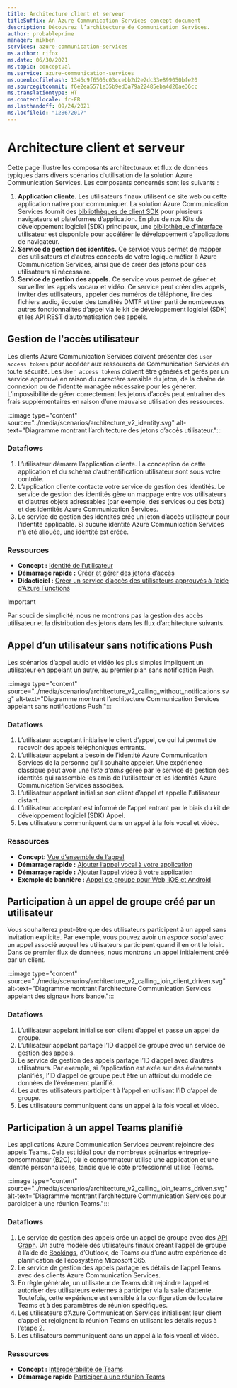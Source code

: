 ```yaml
---
title: Architecture client et serveur
titleSuffix: An Azure Communication Services concept document
description: Découvrez l’architecture de Communication Services.
author: probableprime
manager: mikben
services: azure-communication-services
ms.author: rifox
ms.date: 06/30/2021
ms.topic: conceptual
ms.service: azure-communication-services
ms.openlocfilehash: 1346c9f6505c03ccebb2d2e2dc33e899050bfe20
ms.sourcegitcommit: f6e2ea5571e35b9ed3a79a22485eba4d20ae36cc
ms.translationtype: HT
ms.contentlocale: fr-FR
ms.lasthandoff: 09/24/2021
ms.locfileid: "128672017"
---
```

# <a name="client-and-server-architecture"></a>Architecture client et serveur

Cette page illustre les composants architecturaux et flux de données typiques dans divers scénarios d’utilisation de la solution Azure Communication Services. Les composants concernés sont les suivants :

1. **Application cliente.** Les utilisateurs finaux utilisent ce site web ou cette application native pour communiquer. La solution Azure Communication Services fournit des [bibliothèques de client SDK](sdk-options.md) pour plusieurs navigateurs et plateformes d’application. En plus de nos Kits de développement logiciel (SDK) principaux, une [bibliothèque d’interface utilisateur](https://aka.ms/acsstorybook) est disponible pour accélérer le développement d’applications de navigateur.
1. **Service de gestion des identités.**  Ce service vous permet de mapper des utilisateurs et d’autres concepts de votre logique métier à Azure Communication Services, ainsi que de créer des jetons pour ces utilisateurs si nécessaire.
1. **Service de gestion des appels.**  Ce service vous permet de gérer et surveiller les appels vocaux et vidéo.  Ce service peut créer des appels, inviter des utilisateurs, appeler des numéros de téléphone, lire des fichiers audio, écouter des tonalités DMTF et tirer parti de nombreuses autres fonctionnalités d’appel via le kit de développement logiciel (SDK) et les API REST d’automatisation des appels.


## <a name="user-access-management"></a>Gestion de l'accès utilisateur

Les clients Azure Communication Services doivent présenter des `user access tokens` pour accéder aux ressources de Communication Services en toute sécurité. Les `User access tokens` doivent être générés et gérés par un service approuvé en raison du caractère sensible du jeton, de la chaîne de connexion ou de l’identité managée nécessaire pour les générer. L’impossibilité de gérer correctement les jetons d’accès peut entraîner des frais supplémentaires en raison d’une mauvaise utilisation des ressources.

:::image type="content" source="../media/scenarios/architecture_v2_identity.svg" alt-text="Diagramme montrant l’architecture des jetons d’accès utilisateur.":::

### <a name="dataflows"></a>Dataflows
1. L’utilisateur démarre l’application cliente. La conception de cette application et du schéma d’authentification utilisateur sont sous votre contrôle.
2. L’application cliente contacte votre service de gestion des identités. Le service de gestion des identités gère un mappage entre vos utilisateurs et d’autres objets adressables (par exemple, des services ou des bots) et des identités Azure Communication Services.
3. Le service de gestion des identités crée un jeton d’accès utilisateur pour l’identité applicable. Si aucune identité Azure Communication Services n’a été allouée, une identité est créée.  

### <a name="resources"></a>Ressources
- **Concept :** [Identité de l’utilisateur](identity-model.md)
- **Démarrage rapide :** [Créer et gérer des jetons d’accès](../quickstarts/access-tokens.md)
- **Didacticiel :** [Créer un service d’accès des utilisateurs approuvés à l’aide d’Azure Functions](../tutorials/trusted-service-tutorial.md)

> [!IMPORTANT]
> Par souci de simplicité, nous ne montrons pas la gestion des accès utilisateur et la distribution des jetons dans les flux d’architecture suivants.


## <a name="calling-a-user-without-push-notifications"></a>Appel d’un utilisateur sans notifications Push
Les scénarios d’appel audio et vidéo les plus simples impliquent un utilisateur en appelant un autre, au premier plan sans notification Push.

:::image type="content" source="../media/scenarios/architecture_v2_calling_without_notifications.svg" alt-text="Diagramme montrant l’architecture Communication Services appelant sans notifications Push.":::

### <a name="dataflows"></a>Dataflows

1. L’utilisateur acceptant initialise le client d’appel, ce qui lui permet de recevoir des appels téléphoniques entrants.
2. L’utilisateur appelant a besoin de l’identité Azure Communication Services de la personne qu’il souhaite appeler. Une expérience classique peut avoir une *liste d’amis* gérée par le service de gestion des identités qui rassemble les amis de l’utilisateur et les identités Azure Communication Services associées.
3. L’utilisateur appelant initialise son client d’appel et appelle l’utilisateur distant.
4. L’utilisateur acceptant est informé de l’appel entrant par le biais du kit de développement logiciel (SDK) Appel.
5. Les utilisateurs communiquent dans un appel à la fois vocal et vidéo.

### <a name="resources"></a>Ressources
- **Concept:** [Vue d’ensemble de l’appel](voice-video-calling/calling-sdk-features.md)
- **Démarrage rapide :** [Ajouter l’appel vocal à votre application](../quickstarts/voice-video-calling/getting-started-with-calling.md)
- **Démarrage rapide :** [Ajouter l’appel vidéo à votre application](../quickstarts/voice-video-calling/get-started-with-video-calling.md)
- **Exemple de bannière :** [Appel de groupe pour Web, iOS et Android](../samples/calling-hero-sample.md)


## <a name="joining-a-user-created-group-call"></a>Participation à un appel de groupe créé par un utilisateur
Vous souhaiterez peut-être que des utilisateurs participent à un appel sans invitation explicite. Par exemple, vous pouvez avoir un *espace social* avec un appel associé auquel les utilisateurs participent quand il en ont le loisir. Dans ce premier flux de données, nous montrons un appel initialement créé par un client.

:::image type="content" source="../media/scenarios/architecture_v2_calling_join_client_driven.svg" alt-text="Diagramme montrant l’architecture Communication Services appelant des signaux hors bande.":::

### <a name="dataflows"></a>Dataflows
1. L’utilisateur appelant initialise son client d’appel et passe un appel de groupe.
2. L’utilisateur appelant partage l’ID d’appel de groupe avec un service de gestion des appels.
3. Le service de gestion des appels partage l’ID d’appel avec d’autres utilisateurs. Par exemple, si l’application est axée sur des événements planifiés, l’ID d’appel de groupe peut être un attribut du modèle de données de l’événement planifié.
4. Les autres utilisateurs participent à l’appel en utilisant l’ID d’appel de groupe.
5. Les utilisateurs communiquent dans un appel à la fois vocal et vidéo.


## <a name="joining-a-scheduled-teams-call"></a>Participation à un appel Teams planifié
Les applications Azure Communication Services peuvent rejoindre des appels Teams. Cela est idéal pour de nombreux scénarios entreprise-consommateur (B2C), où le consommateur utilise une application et une identité personnalisées, tandis que le côté professionnel utilise Teams.

:::image type="content" source="../media/scenarios/architecture_v2_calling_join_teams_driven.svg" alt-text="Diagramme montrant l’architecture Communication Services pour parciciper à une réunion Teams.":::


### <a name="dataflows"></a>Dataflows
1. Le service de gestion des appels crée un appel de groupe avec des [API Graph](/graph/api/resources/onlinemeeting?view=graph-rest-1.0). Un autre modèle des utilisateurs finaux créant l’appel de groupe à l’aide de [Bookings](https://www.microsoft.com/microsoft-365/business/scheduling-and-booking-app), d’Outlook, de Teams ou d’une autre expérience de planification de l’écosystème Microsoft 365.
2. Le service de gestion des appels partage les détails de l’appel Teams avec des clients Azure Communication Services.
3. En règle générale, un utilisateur de Teams doit rejoindre l’appel et autoriser des utilisateurs externes à participer via la salle d’attente. Toutefois, cette expérience est sensible à la configuration de locataire Teams et à des paramètres de réunion spécifiques.
4. Les utilisateurs d’Azure Communication Services initialisent leur client d’appel et rejoignent la réunion Teams en utilisant les détails reçus à l’étape 2.
5. Les utilisateurs communiquent dans un appel à la fois vocal et vidéo.

### <a name="resources"></a>Ressources
- **Concept :** [Interopérabilité de Teams](teams-interop.md)
- **Démarrage rapide** [Participer à une réunion Teams](../quickstarts/voice-video-calling/get-started-teams-interop.md)
